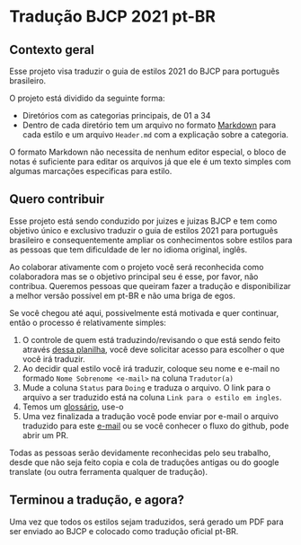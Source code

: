 # Tradução BJCP 2021 pt-BR

## Contexto geral

Esse projeto visa traduzir o guia de estilos 2021 do BJCP para português brasileiro.

O projeto está dividido da seguinte forma:

- Diretórios com as categorias principais, de 01 a 34
- Dentro de cada diretório tem um arquivo no formato [Markdown](https://en.wikipedia.org/wiki/Markdown) para cada estilo e um arquivo `Header.md` com a explicação sobre a categoria.

O formato Markdown não necessita de nenhum editor especial, o bloco de notas é suficiente para editar os arquivos já que ele é um texto simples com algumas marcações especificas para estilo.

## Quero contribuir

Esse projeto está sendo conduzido por juizes e juizas BJCP e tem como objetivo único e exclusivo traduzir o guia de estilos 2021 para português brasileiro e consequentemente ampliar os conhecimentos sobre estilos para as pessoas que tem dificuldade de ler no idioma original, inglês.

Ao colaborar ativamente com o projeto você será reconhecida como colaboradora mas se o objetivo principal seu é esse, por favor, não contribua. Queremos pessoas que queiram fazer a tradução e disponibilizar a melhor versão possível em pt-BR e não uma briga de egos.

Se você chegou até aqui, possivelmente está motivada e quer continuar, então o processo é relativamente simples:

1. O controle de quem está traduzindo/revisando o que está sendo feito através [dessa planilha](https://docs.google.com/spreadsheets/d/1PE-vYBrZh699wnyf8pP0WYqhbPUbObogO1ccPHKFltc), você deve solicitar acesso para escolher o que você irá traduzir.
2. Ao decidir qual estilo você irá traduzir, coloque seu nome e e-mail no formado `Nome Sobrenome <e-mail>` na coluna `Tradutor(a)`
3. Mude a coluna `Status` para `Doing` e traduza o arquivo. O link para o arquivo a ser traduzido está na coluna `Link para o estilo em ingles`.
4. Temos um [glossário](https://docs.google.com/spreadsheets/d/1wagBbrPSfvY2Lg19QLfTpjzQmO07XdVm/edit?usp=sharing&ouid=109578584262233448547&rtpof=true&sd=true), use-o
5. Uma vez finalizada a tradução você pode enviar por e-mail o arquivo traduzido para este [e-mail](mailto:hboaventura@gmail.com) ou se você conhecer o fluxo do github, pode abrir um PR.

Todas as pessoas serão devidamente reconhecidas pelo seu trabalho, desde que não seja feito copia e cola de traduções antigas ou do google translate (ou outra ferramenta qualquer de tradução).

## Terminou a tradução, e agora?

Uma vez que todos os estilos sejam traduzidos, será gerado um PDF para ser enviado ao BJCP e colocado como tradução oficial pt-BR.
